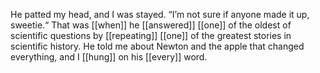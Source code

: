 He patted my head, and I was stayed. “I’m not sure if anyone made it up, sweetie.“ That was [[when]] he [[answered]] [[one]] of the oldest of scientific questions by [[repeating]] [[one]] of the greatest stories in scientific history. He told me about Newton and the apple that changed everything, and I [[hung]] on his [[every]] word. 